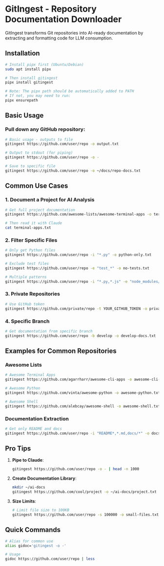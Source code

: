 # GitIngest - Repository Documentation Downloader

GitIngest transforms Git repositories into AI-ready documentation by extracting and formatting code for LLM consumption.

## Installation

```bash
# Install pipx first (Ubuntu/Debian)
sudo apt install pipx

# Then install gitingest
pipx install gitingest

# Note: The pipx path should be automatically added to PATH
# If not, you may need to run:
pipx ensurepath
```

## Basic Usage

### Pull down any GitHub repository:
```bash
# Basic usage - outputs to file
gitingest https://github.com/user/repo -o output.txt

# Output to stdout (for piping)
gitingest https://github.com/user/repo -o -

# Save to specific file
gitingest https://github.com/user/repo -o ~/docs/repo-docs.txt
```

## Common Use Cases

### 1. Document a Project for AI Analysis
```bash
# Get full project documentation
gitingest https://github.com/awesome-lists/awesome-terminal-apps -o terminal-apps.txt

# Then read it with Claude
cat terminal-apps.txt
```

### 2. Filter Specific Files
```bash
# Only get Python files
gitingest https://github.com/user/repo -i "*.py" -o python-only.txt

# Exclude test files
gitingest https://github.com/user/repo -e "test_*" -o no-tests.txt

# Multiple patterns
gitingest https://github.com/user/repo -i "*.py,*.js" -e "node_modules/,test/" -o filtered.txt
```

### 3. Private Repositories
```bash
# Use GitHub token
gitingest https://github.com/private/repo -t YOUR_GITHUB_TOKEN -o private.txt
```

### 4. Specific Branch
```bash
# Get documentation from specific branch
gitingest https://github.com/user/repo -b develop -o develop-docs.txt
```

## Examples for Common Repositories

### Awesome Lists
```bash
# Awesome Terminal Apps
gitingest https://github.com/agarrharr/awesome-cli-apps -o awesome-cli-apps.txt

# Awesome Python
gitingest https://github.com/vinta/awesome-python -o awesome-python.txt

# Awesome Shell
gitingest https://github.com/alebcay/awesome-shell -o awesome-shell.txt
```

### Documentation Extraction
```bash
# Get only README and docs
gitingest https://github.com/user/repo -i "README*,*.md,docs/*" -o docs-only.txt
```

## Pro Tips

1. **Pipe to Claude**: 
   ```bash
   gitingest https://github.com/user/repo -o - | head -n 1000
   ```

2. **Create Documentation Library**:
   ```bash
   mkdir ~/ai-docs
   gitingest https://github.com/cool/project -o ~/ai-docs/project.txt
   ```

3. **Size Limits**:
   ```bash
   # Limit file size to 100KB
   gitingest https://github.com/user/repo -s 100000 -o small-files.txt
   ```

## Quick Commands

```bash
# Alias for common use
alias gidoc='gitingest -o -'

# Usage
gidoc https://github.com/user/repo | less
```